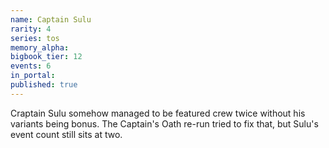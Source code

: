 ```yaml
---
name: Captain Sulu
rarity: 4
series: tos
memory_alpha:
bigbook_tier: 12
events: 6
in_portal:
published: true
---
```


Craptain Sulu somehow managed to be featured crew twice without his variants being bonus. The Captain's Oath re-run tried to fix that, but Sulu's event count still sits at two.
